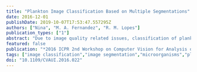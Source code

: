 ```yaml
---
title: "Plankton Image Classification Based on Multiple Segmentations"
date: 2016-12-01
publishDate: 2019-10-07T17:53:47.557295Z
authors: ["Nina", "M. A. Fernandez", "R. M. Lopes"]
publication_types: ["1"]
abstract: "Due to image quality related issues, classification of plankton images, particularly of those collected in situ, strongly relies on shape features. Thus, image segmentation is a critical step in the classification pipeline. In general, the segmentation algorithm that leads to the best overall classification accuracy does not necessarily imply best classification accuracy with respect to each of the individual classes. In addition, in real time applications, changes in the environment or in the image acquisition devices require fast adjustments in the classification pipeline. Customizing segmentation algorithms for each situation may demand considerable effort. Motivated by these issues, we address the problem of using multiple segmentation algorithms and letting the classifier decide how to make best use of them. Some case studies and results are presented and discussed."
featured: false
publication: "*2016 ICPR 2nd Workshop on Computer Vision for Analysis of Underwater Imagery (CVAUI)*"
tags: ["image classification","image segmentation","microorganisms","plankton image classification","multiple segmentation","image quality","image segmentation","classification pipeline","Image segmentation","Pipelines","Algorithm design and analysis","Feature extraction","Image quality","Shape","Electronic mail","plankton image classification","segmentation evaluation","classifier combination"]
doi: "10.1109/CVAUI.2016.022"
---
```


